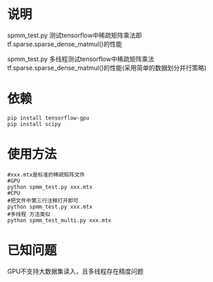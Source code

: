# 说明

spmm_test.py 测试tensorflow中稀疏矩阵乘法即tf.sparse.sparse_dense_matmul()的性能

spmm_test.py 多线程测试tensorflow中稀疏矩阵乘法tf.sparse.sparse_dense_matmul()的性能(采用简单的数据划分并行策略)

# 依赖

```shell
pip install tensorflow-gpu
pip install scipy
```

# 使用方法

```shell
#xxx.mtx是标准的稀疏矩阵文件
#GPU
python spmm_test.py xxx.mtx
#CPU
#把文件中第三行注释打开即可
python spmm_test.py xxx.mtx
#多线程 方法类似
python spmm_test_multi.py xxx.mtx
```

# 已知问题

GPU不支持大数据集读入，且多线程存在精度问题
